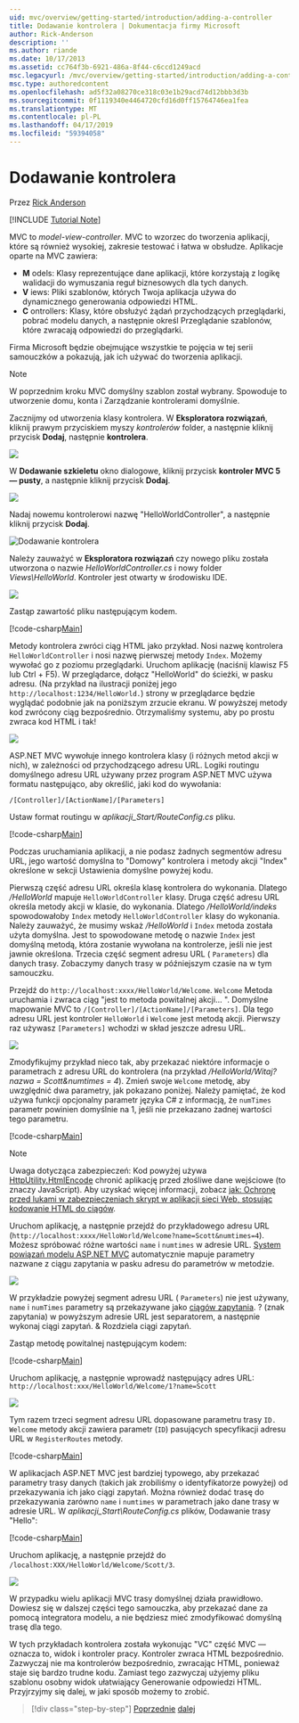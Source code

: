 ```yaml
---
uid: mvc/overview/getting-started/introduction/adding-a-controller
title: Dodawanie kontrolera | Dokumentacja firmy Microsoft
author: Rick-Anderson
description: ''
ms.author: riande
ms.date: 10/17/2013
ms.assetid: cc764f3b-6921-486a-8f44-c6ccd1249acd
msc.legacyurl: /mvc/overview/getting-started/introduction/adding-a-controller
msc.type: authoredcontent
ms.openlocfilehash: ad5f32a08270ce318c03e1b29acd74d12bbb3d3b
ms.sourcegitcommit: 0f1119340e4464720cfd16d0ff15764746ea1fea
ms.translationtype: MT
ms.contentlocale: pl-PL
ms.lasthandoff: 04/17/2019
ms.locfileid: "59394058"
---
```

# <a name="adding-a-controller"></a>Dodawanie kontrolera

Przez [Rick Anderson]((https://twitter.com/RickAndMSFT))

[!INCLUDE [Tutorial Note](sample/code-location.md)]

MVC to *model-view-controller*. MVC to wzorzec do tworzenia aplikacji, które są również wysokiej, zakresie testować i łatwa w obsłudze. Aplikacje oparte na MVC zawiera:

- **M** odels: Klasy reprezentujące dane aplikacji, które korzystają z logikę walidacji do wymuszania reguł biznesowych dla tych danych.
- **V** iews: Pliki szablonów, których Twoja aplikacja używa do dynamicznego generowania odpowiedzi HTML.
- **C** ontrollers: Klasy, które obsłużyć żądań przychodzących przeglądarki, pobrać modelu danych, a następnie określ Przeglądanie szablonów, które zwracają odpowiedzi do przeglądarki.

Firma Microsoft będzie obejmujące wszystkie te pojęcia w tej serii samouczków a pokazują, jak ich używać do tworzenia aplikacji.

> [!NOTE]
> W poprzednim kroku MVC domyślny szablon został wybrany. Spowoduje to utworzenie domu, konta i Zarządzanie kontrolerami domyślnie.

Zacznijmy od utworzenia klasy kontrolera. W **Eksploratora rozwiązań**, kliknij prawym przyciskiem myszy *kontrolerów* folder, a następnie kliknij przycisk **Dodaj**, następnie **kontrolera**.


![](adding-a-controller/_static/image1.png)

W **Dodawanie szkieletu** okno dialogowe, kliknij przycisk **kontroler MVC 5 — pusty**, a następnie kliknij przycisk **Dodaj**.

![](adding-a-controller/_static/image2.png)  
 

Nadaj nowemu kontrolerowi nazwę "HelloWorldController", a następnie kliknij przycisk **Dodaj**.

![Dodawanie kontrolera](adding-a-controller/_static/image3.png)

Należy zauważyć w **Eksploratora rozwiązań** czy nowego pliku została utworzona o nazwie *HelloWorldController.cs* i nowy folder *Views\HelloWorld*. Kontroler jest otwarty w środowisku IDE.

![](adding-a-controller/_static/image4.png)

Zastąp zawartość pliku następującym kodem.

[!code-csharp[Main](adding-a-controller/samples/sample1.cs)]

Metody kontrolera zwróci ciąg HTML jako przykład. Nosi nazwę kontrolera `HelloWorldController` i nosi nazwę pierwszej metody `Index`. Możemy wywołać go z poziomu przeglądarki. Uruchom aplikację (naciśnij klawisz F5 lub Ctrl + F5). W przeglądarce, dołącz &quot;HelloWorld&quot; do ścieżki, w pasku adresu. (Na przykład na ilustracji poniżej jego `http://localhost:1234/HelloWorld.`) strony w przeglądarce będzie wyglądać podobnie jak na poniższym zrzucie ekranu. W powyższej metody kod zwrócony ciąg bezpośrednio. Otrzymaliśmy systemu, aby po prostu zwraca kod HTML i tak!

![](adding-a-controller/_static/image5.png)

ASP.NET MVC wywołuje innego kontrolera klasy (i różnych metod akcji w nich), w zależności od przychodzącego adresu URL. Logiki routingu domyślnego adresu URL używany przez program ASP.NET MVC używa formatu następująco, aby określić, jaki kod do wywołania:

`/[Controller]/[ActionName]/[Parameters]`

Ustaw format routingu w *aplikacji\_Start/RouteConfig.cs* pliku.

[!code-csharp[Main](adding-a-controller/samples/sample2.cs?highlight=7-8)]

Podczas uruchamiania aplikacji, a nie podasz żadnych segmentów adresu URL, jego wartość domyślna to "Domowy" kontrolera i metody akcji "Index" określone w sekcji Ustawienia domyślne powyżej kodu.

Pierwszą część adresu URL określa klasę kontrolera do wykonania. Dlatego */HelloWorld* mapuje `HelloWorldController` klasy. Druga część adresu URL określa metody akcji w klasie, do wykonania. Dlatego */HelloWorld/indeks* spowodowałoby `Index` metody `HelloWorldController` klasy do wykonania. Należy zauważyć, że musimy wskaż */HelloWorld* i `Index` metoda została użyta domyślna. Jest to spowodowane metodę o nazwie `Index` jest domyślną metodą, która zostanie wywołana na kontrolerze, jeśli nie jest jawnie określona. Trzecia część segment adresu URL ( `Parameters`) dla danych trasy. Zobaczymy danych trasy w późniejszym czasie na w tym samouczku.

Przejdź do `http://localhost:xxxx/HelloWorld/Welcome`. `Welcome` Metoda uruchamia i zwraca ciąg &quot;jest to metoda powitalnej akcji... &quot;. Domyślne mapowanie MVC to `/[Controller]/[ActionName]/[Parameters]`. Dla tego adresu URL jest kontroler `HelloWorld` i `Welcome` jest metodą akcji. Pierwszy raz używasz `[Parameters]` wchodzi w skład jeszcze adresu URL.

![](adding-a-controller/_static/image6.png)

Zmodyfikujmy przykład nieco tak, aby przekazać niektóre informacje o parametrach z adresu URL do kontrolera (na przykład */HelloWorld/Witaj? nazwa = Scott&amp;numtimes = 4*). Zmień swoje `Welcome` metodę, aby uwzględnić dwa parametry, jak pokazano poniżej. Należy pamiętać, że kod używa funkcji opcjonalny parametr języka C# z informacją, że `numTimes` parametr powinien domyślnie na 1, jeśli nie przekazano żadnej wartości tego parametru.

[!code-csharp[Main](adding-a-controller/samples/sample3.cs)]

> [!NOTE]
> Uwaga dotycząca zabezpieczeń: Kod powyżej używa [HttpUtility.HtmlEncode](https://msdn.microsoft.com/library/ee360286(v=vs.110).aspx) chronić aplikację przed złośliwe dane wejściowe (to znaczy JavaScript). Aby uzyskać więcej informacji, zobacz [jak: Ochronę przed lukami w zabezpieczeniach skrypt w aplikacji sieci Web, stosując kodowanie HTML do ciągów](https://msdn.microsoft.com/library/a2a4yykt(v=vs.100).aspx).


 Uruchom aplikację, a następnie przejdź do przykładowego adresu URL (`http://localhost:xxxx/HelloWorld/Welcome?name=Scott&numtimes=4`). Możesz spróbować różne wartości `name` i `numtimes` w adresie URL. [System powiązań modelu ASP.NET MVC](http://odetocode.com/Blogs/scott/archive/2009/04/27/6-tips-for-asp-net-mvc-model-binding.aspx) automatycznie mapuje parametry nazwane z ciągu zapytania w pasku adresu do parametrów w metodzie.

![](adding-a-controller/_static/image7.png)

W przykładzie powyżej segment adresu URL ( `Parameters`) nie jest używany, `name` i `numTimes` parametry są przekazywane jako [ciągów zapytania](http://en.wikipedia.org/wiki/Query_string). ? (znak zapytania) w powyższym adresie URL jest separatorem, a następnie wykonaj ciągi zapytań. &amp; Rozdziela ciągi zapytań.

Zastąp metodę powitalnej następującym kodem:

[!code-csharp[Main](adding-a-controller/samples/sample4.cs)]

Uruchom aplikację, a następnie wprowadź następujący adres URL: `http://localhost:xxx/HelloWorld/Welcome/1?name=Scott`

![](adding-a-controller/_static/image8.png)

Tym razem trzeci segment adresu URL dopasowane parametru trasy `ID.` `Welcome` metody akcji zawiera parametr (`ID`) pasujących specyfikacji adresu URL w `RegisterRoutes` metody.

[!code-csharp[Main](adding-a-controller/samples/sample5.cs?highlight=7)]

W aplikacjach ASP.NET MVC jest bardziej typowego, aby przekazać parametry trasy danych (takich jak zrobiliśmy o identyfikatorze powyżej) od przekazywania ich jako ciągi zapytań. Można również dodać trasę do przekazywania zarówno `name` i `numtimes` w parametrach jako dane trasy w adresie URL. W *aplikacji\_Start\RouteConfig.cs* plików, Dodawanie trasy "Hello":

[!code-csharp[Main](adding-a-controller/samples/sample6.cs?highlight=13-16)]

Uruchom aplikację, a następnie przejdź do `/localhost:XXX/HelloWorld/Welcome/Scott/3`.

![](adding-a-controller/_static/image9.png)

W przypadku wielu aplikacji MVC trasy domyślnej działa prawidłowo. Dowiesz się w dalszej części tego samouczka, aby przekazać dane za pomocą integratora modelu, a nie będziesz mieć zmodyfikować domyślną trasę dla tego.

W tych przykładach kontrolera została wykonując &quot;VC&quot; część MVC — oznacza to, widok i kontroler pracy. Kontroler zwraca HTML bezpośrednio. Zazwyczaj nie ma kontrolerów bezpośrednio, zwracając HTML, ponieważ staje się bardzo trudne kodu. Zamiast tego zazwyczaj użyjemy pliku szablonu osobny widok ułatwiający Generowanie odpowiedzi HTML. Przyjrzyjmy się dalej, w jaki sposób możemy to zrobić.

> [!div class="step-by-step"]
> [Poprzednie](getting-started.md)
> [dalej](adding-a-view.md)
